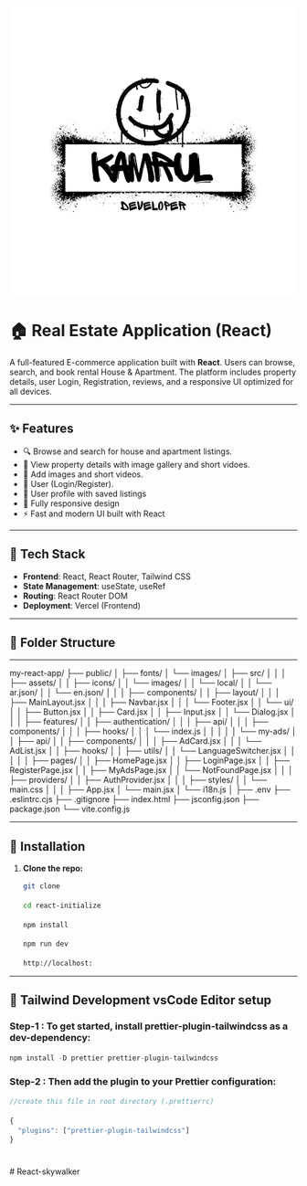 ![alt text](/public/images/logo.png)

# 🏠 Real Estate Application (React)

A full-featured E-commerce application built with **React**. Users can browse, search, and book rental House & Apartment. The platform includes property details, user Login, Registration, reviews, and a responsive UI optimized for all devices.

---

## ✨ Features

- 🔍 Browse and search for house and apartment listings.
- 🏡 View property details with image gallery and short vidoes.
- 📝 Add images and short videos.
- 🔐 User (Login/Register).
- 💾 User profile with saved listings
- 📱 Fully responsive design
- ⚡ Fast and modern UI built with React

---

## 🚀 Tech Stack

- **Frontend**: React, React Router, Tailwind CSS
- **State Management**: useState, useRef
- **Routing**: React Router DOM
- **Deployment**: Vercel (Frontend)

---

## 📁 Folder Structure

---

my-react-app/
├── public/
│ ├── fonts/
│ └── images/
│
├── src/
│ │
│ ├── assets/
│ │ ├── icons/
│ │ └── images/
│ │ └── local/
│ │ └── ar.json/
│ │ └── en.json/
│ │
│ ├── components/
│ │ ├── layout/
│ │ │ ├── MainLayout.jsx
│ │ │ ├── Navbar.jsx
│ │ │ └── Footer.jsx
│ │ └── ui/
│ │ ├── Button.jsx
│ │ ├── Card.jsx
│ │ ├── Input.jsx
│ │ └── Dialog.jsx
│ │
│ ├── features/
│ │ ├── authentication/
│ │ │ ├── api/
│ │ │ ├── components/
│ │ │ ├── hooks/
│ │ │ └── index.js
│ │ │
│ │ └── my-ads/
│ │ ├── api/
│ │ ├── components/
│ │ │ ├── AdCard.jsx
│ │ │ └── AdList.jsx
│ │ ├── hooks/
│ │ ├── utils/
│ │ └── LanguageSwitcher.jsx
│ │
│ │
│ ├── pages/
│ │ ├── HomePage.jsx
│ │ ├── LoginPage.jsx
│ │ ├── RegisterPage.jsx
│ │ ├── MyAdsPage.jsx
│ │ └── NotFoundPage.jsx
│ │
│ ├── providers/
│ │ ├── AuthProvider.jsx
│ │
│ ├── styles/
│ │ └── main.css
│ │
│ ├── App.jsx
│ └── main.jsx
│ └── i18n.js
│
├── .env
├── .eslintrc.cjs
├── .gitignore
├── index.html
├── jsconfig.json
├── package.json
└── vite.config.js

---

## 🔧 Installation

1. **Clone the repo:**

   ```bash
   git clone

   cd react-initialize

   npm install

   npm run dev

   http://localhost:

   ```

---

## 🎨 Tailwind Development vsCode Editor setup

### Step-1 : To get started, install prettier-plugin-tailwindcss as a dev-dependency:

```js
npm install -D prettier prettier-plugin-tailwindcss
```

### Step-2 : Then add the plugin to your Prettier configuration:

```js
//create this file in root directory (.prettierrc)

{
  "plugins": ["prettier-plugin-tailwindcss"]
}
```

#
#   R e a c t - s k y w a l k e r 
 
 